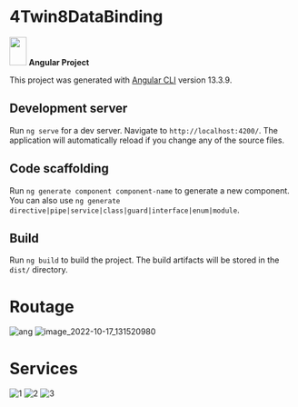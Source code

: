 # 4Twin8DataBinding
<img src="https://raw.githubusercontent.com/iampavangandhi/iampavangandhi/master/gifs/Hi.gif" width="30px" height="50px"> 
<strong> Angular Project</strong>

This project was generated with [Angular CLI](https://github.com/angular/angular-cli) version 13.3.9.


## Development server

Run `ng serve` for a dev server. Navigate to `http://localhost:4200/`. The application will automatically reload if you change any of the source files.

## Code scaffolding

Run `ng generate component component-name` to generate a new component. You can also use `ng generate directive|pipe|service|class|guard|interface|enum|module`.

## Build

Run `ng build` to build the project. The build artifacts will be stored in the `dist/` directory.
# Routage
![ang](https://user-images.githubusercontent.com/61566287/196161102-1dedc751-aeca-4124-abc1-a28cfea82f39.PNG)
![image_2022-10-17_131520980](https://user-images.githubusercontent.com/61566287/196163495-f5ca28b7-9740-4dc2-87c4-db3f92b92524.png)
# Services
![1](https://user-images.githubusercontent.com/61566287/201427470-cdfc944c-11f1-4b55-adb1-32328377eff8.PNG)
![2](https://user-images.githubusercontent.com/61566287/201427477-39832ea8-1389-4deb-b1db-5ad275bf6181.PNG)
![3](https://user-images.githubusercontent.com/61566287/201427480-24180d48-8d00-4c55-a2ae-19851d61be2e.PNG)




